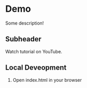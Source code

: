 # Demo

Some description!

## Subheader

Watch tutorial on YouTube.

## Local Deveopment

1. Open index.html in your browser
